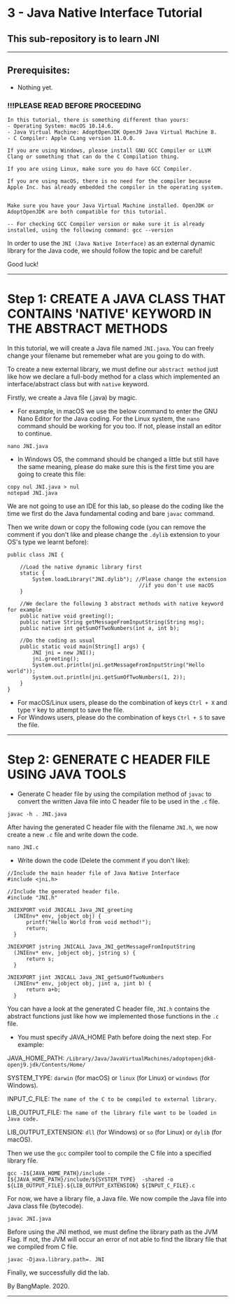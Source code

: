 # 3 - Java Native Interface Tutorial
## This sub-repository is to learn JNI

---------------------
## Prerequisites:
- Nothing yet.

### !!!PLEASE READ BEFORE PROCEEDING

```
In this tutorial, there is something different than yours:
- Operating System: macOS 10.14.6.
- Java Virtual Machine: AdoptOpenJDK OpenJ9 Java Virtual Machine 8.
- C Compiler: Apple CLang version 11.0.0.

If you are using Windows, please install GNU GCC Compiler or LLVM Clang or something that can do the C Compilation thing.

If you are using Linux, make sure you do have GCC Compiler.

If you are using macOS, there is no need for the compiler because Apple Inc. has already embedded the compiler in the operating system.


Make sure you have your Java Virtual Machine installed. OpenJDK or AdoptOpenJDK are both compatible for this tutorial.

-- For checking GCC Compiler version or make sure it is already installed, using the following command: gcc --version
```

In order to use the ```JNI (Java Native Interface)``` as an external dynamic library for the Java code, we should follow the topic and be careful!

Good luck!

--------------
# Step 1: CREATE A JAVA CLASS THAT CONTAINS 'NATIVE' KEYWORD IN THE ABSTRACT METHODS

In this tutorial, we will create a Java file named ```JNI.java```. You can freely change your filename but rememeber what are you going to do with.

To create a new external library, we must define our ```abstract method``` just like how we declare a full-body method for a class which implemented an interface/abstract class but with ```native``` keyword.

Firstly, we create a Java file (.java) by magic.
- For example, in macOS we use the below command to enter the GNU Nano Editor for the Java coding. For the Linux system, the ```nano``` command should be working for you too. If not, please install an editor to continue.
```
nano JNI.java
```

- In Windows OS, the command should be changed a little but still have the same meaning, please do make sure this is the first time you are going to create this file:
```
copy nul JNI.java > nul
notepad JNI.java
```

We are not going to use an IDE for this lab, so please do the coding like the time we first do the Java fundamental coding and bare ```javac``` command.

Then we write down or copy the following code (you can remove the comment if you don't like and please change the ```.dylib``` extension to your OS's type we learnt before):
```
public class JNI {

    //Load the native dynamic library first
    static {
        System.loadLibrary("JNI.dylib"); //Please change the extension
                                          //if you don't use macOS
    }

    //We declare the following 3 abstract methods with native keyword for example
    public native void greeting();
    public native String getMessageFromInputString(String msg);
    public native int getSumOfTwoNumbers(int a, int b);

    //Do the coding as usual
    public static void main(String[] args) {
        JNI jni = new JNI();
        jni.greeting();
        System.out.println(jni.getMessageFromInputString("Hello world"));
        System.out.println(jni.getSumOfTwoNumbers(1, 2));
    }
}
```

- For macOS/Linux users, please do the combination of keys ```Ctrl + X``` and type ```Y``` key to attempt to save the file.
- For Windows users, please do the combination of keys ```Ctrl + S``` to save the file.

-----------------
# Step 2: GENERATE C HEADER FILE USING JAVA TOOLS

- Generate C header file by using the compilation method of ```javac``` to convert the written Java file into C header file to be used in the ```.c``` file.
```
javac -h . JNI.java
```

After having the generated C header file with the filename ```JNI.h```, we now create a new ```.c``` file and write down the code.

```
nano JNI.c
```

- Write down the code (Delete the comment if you don't like):

```
//Include the main header file of Java Native Interface
#include <jni.h>

//Include the generated header file.
#include "JNI.h"

JNIEXPORT void JNICALL Java_JNI_greeting
  (JNIEnv* env, jobject obj) {
      printf("Hello World from void method!");
      return;
  }

JNIEXPORT jstring JNICALL Java_JNI_getMessageFromInputString
  (JNIEnv* env, jobject obj, jstring s) {
      return s;
  }

JNIEXPORT jint JNICALL Java_JNI_getSumOfTwoNumbers
  (JNIEnv* env, jobject obj, jint a, jint b) {
      return a+b;
  }
```

You can have a look at the generated C header file, ```JNI.h``` contains the abstract functions just like how we implemented those functions in the ```.c``` file.

- You must specify JAVA_HOME Path before doing the next step. For example:

JAVA_HOME_PATH: ```/Library/Java/JavaVirtualMachines/adoptopenjdk8-openj9.jdk/Contents/Home/```

SYSTEM_TYPE: ```darwin``` (for macOS)  or ```linux``` (for Linux) or ```windows``` (for Windows).

INPUT_C_FILE: ```The name of the C to be compiled to external library.```

LIB_OUTPUT_FILE: ```The name of the library file want to be loaded in Java code.```

LIB_OUTPUT_EXTENSION: ```dll``` (for Windows) or  ```so``` (for Linux) or ```dylib``` (for macOS).

Then we use the ```gcc``` compiler tool to compile the C file into a specified library file.
```
gcc -I${JAVA_HOME_PATH}/include -I${JAVA_HOME_PATH}/include/${SYSTEM_TYPE}  -shared -o ${LIB_OUTPUT_FILE}.${LIB_OUTPUT_EXTENSION} ${INPUT_C_FILE}.c
```

For now, we have a library file, a Java file. We now compile the Java file into Java class file (bytecode).

```
javac JNI.java
```

Before using the JNI method, we must define the library path as the JVM Flag. If not, the JVM will occur an error of not able to find the library file that we compiled from C file.
```
javac -Djava.library.path=. JNI
```

Finally, we successfully did the lab.

By BangMaple. 2020.

------------




